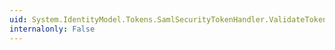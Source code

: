 ```yaml
---
uid: System.IdentityModel.Tokens.SamlSecurityTokenHandler.ValidateToken(System.IdentityModel.Tokens.SecurityToken)
internalonly: False
---
```

